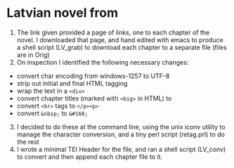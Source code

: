 # Latvian novel from 
1. The link given provided a page of links, one to each chapter of the novel. I downloaded that page, and hand edited with emacs to produce a shell script (LV_grab) to download each chapter to a separate file (files are in Orig)
2. On inspection I identified the following necessary changes:
- convert char encoding from windows-1257 to UTF-8
- strip out initial and final HTML tagging
- wrap the text in a `<div>`
- convert chapter titles (marked with `<big>` in HTML) to <head>
- convert `<br>` tags to `</p><p>`
- convert `&nbsp;` to `&#160;` 
3. I decided to do these at the command line, using the unix iconv utility to manage the character conversion, and a tiny perl script (retag.prl) to do the rest
4. I wrote a minimal TEI Header for the file, and ran a shell script (LV_conv) to convert and then append each chapter file to it.
 
